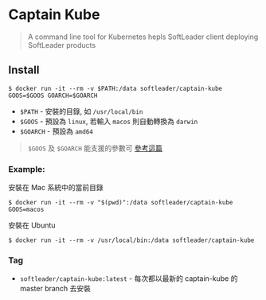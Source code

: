 # Captain Kube

> A command line tool for Kubernetes hepls SoftLeader client deploying SoftLeader products

## Install

```shell
$ docker run -it --rm -v $PATH:/data softleader/captain-kube GOOS=$GOOS GOARCH=$GOARCH
```

- `$PATH` - 安裝的目錄, 如 `/usr/local/bin`
- `$GOOS` - 預設為 `linux`, 若輸入 `macos` 則自動轉換為 `darwin`
- `$GOARCH` - 預設為 `amd64`

> `$GOOS` 及 `$GOARCH` 能支援的參數可 [參考這篇](https://golang.org/doc/install/source#environment)

### Example: 

安裝在 Mac 系統中的當前目錄

```shell
$ docker run -it --rm -v "$(pwd)":/data softleader/captain-kube GOOS=macos
```

安裝在 Ubuntu

```shell
$ docker run -it --rm -v /usr/local/bin:/data softleader/captain-kube
```

### Tag

- `softleader/captain-kube:latest` - 每次都以最新的 captain-kube 的 master branch 去安裝
